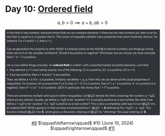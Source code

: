 # Day 10: [Ordered field](https://en.wikipedia.org/wiki/Ordered_field)

$$a,b>0\implies a+b,ab>0$$

<picture><img alt="Day 10" src="0010.png"></picture>

<center><a href="0009.html">#9</a> $\qquad\leftarrow\qquad$ #10 (June 10, 2024) $\qquad\rightarrow\qquad$ <a href="0011.html">#11</a></center>
